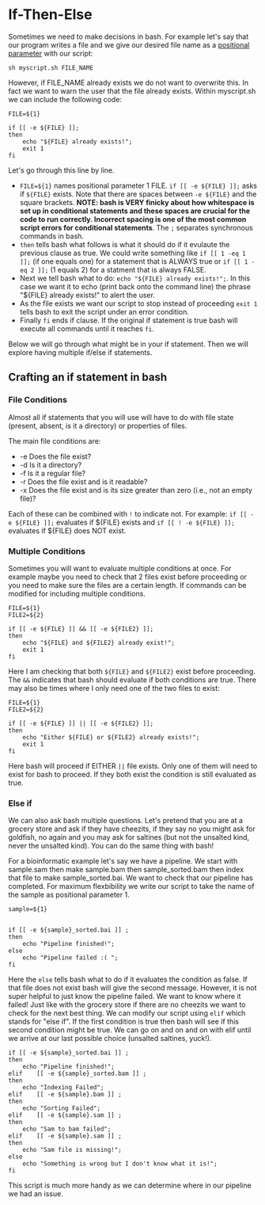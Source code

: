 
# If-Then-Else


Sometimes we need to make decisions in bash.  For example let's say that our program writes a file and we give our desired file name as a [positional parameter](positional_params.md) with our script:

```
sh myscript.sh FILE_NAME
```

However, if FILE_NAME already exists we do not want to overwrite this. In fact we want to warn the user that the file already exists. Within myscript.sh we can include the following code:

```
FILE=${1}

if [[ -e ${FILE} ]]; 
then
	echo "${FILE} already exists!"; 
	exit 1
fi
```

Let's go through this line by line. 

* `FILE=${1}` names positional parameter 1 FILE. `if [[ -e ${FILE} ]];` asks if `${FILE}` exists. Note that there are spaces between `-e ${FILE}` and the square brackets. **NOTE: bash is VERY finicky about how whitespace is set up in conditional statements and these spaces are crucial for the code to run correctly. Incorrect spacing is one of the most common script errors for conditional statements**. The `;` separates synchronous commands in bash. 
* `then` tells bash what follows is what it should do if it evulaute the previous clause as true. We could write something like `if [[ 1 -eq 1 ]];` (if one equals one) for a statement that is ALWAYS true or `if [[ 1 -eq 2 ]];` (1 equals 2) for a statment that is always FALSE.
* Next we tell bash what to do: `echo "${FILE} already exists!";`. In this case we want it to echo (print back onto the command line) the phrase "${FILE} already exists!" to alert the user.
* As the file exists we want our script to stop instead of proceeding `exit 1` tells bash to exit the script under an error condition. 
* Finally `fi` ends if clause. If the original if statement is true bash will execute all commands until it reaches `fi`.

Below we will go through what might be in your if statement. Then we will explore having multiple if/else if statements.

## Crafting an if statement in bash

### File Conditions
Almost all if statements that you will use will have to do with file state (present, absent, is it a directory) or properties of files.

The main file conditions are:

* -e Does the file exist?
* -d Is it a directory?
* -f Is it a regular file?
* -r Does the file exist and is it readable?
* -x Does the file exist and is its size greater than zero (i.e., not an empty file)?

Each of these can be combined with `!` to indicate not. For example: `if [[ -e ${FILE} ]];` evaluates if ${FILE} exists and `if [[ ! -e ${FILE} ]];` evaluates if ${FILE} does NOT exist.

### Multiple Conditions

Sometimes you will want to evaluate multiple conditions at once. For example maybe you need to check that 2 files exist before proceeding or you need to make sure the files are a certain length. If commands can be modified for including multiple conditions.

```
FILE=${1}
FILE2=${2}

if [[ -e ${FILE} ]] && [[ -e ${FILE2} ]]; 
then
	echo "${FILE} and ${FILE2} already exist!"; 
	exit 1
fi
```

Here I am checking that both `${FILE}` and `${FILE2}` exist before proceeding. The `&&` indicates that bash should evaluate if both conditions are true. There may also be times where I only need one of the two files to exist:


```
FILE=${1}
FILE2=${2}

if [[ -e ${FILE} ]] || [[ -e ${FILE2} ]]; 
then
	echo "Either ${FILE} or ${FILE2} already exists!"; 
	exit 1
fi
```

Here bash will proceed if EITHER `||` file exists. Only one of them will need to exist for bash to proceed. If they both exist the condition is still evaluated as true.

### Else if

We can also ask bash multiple questions. Let's pretend that you are at a grocery store and ask if they have cheezits, if they say no you might ask for goldfish, no again and you may ask for saltines (but not the unsalted kind, never the unsalted kind). You can do the same thing with bash!

For a bioinformatic example let's say we have a pipeline. We start with sample.sam then make sample.bam then sample_sorted.bam then index that file to make sample_sorted.bai. We want to check that our pipeline has completed. For maximum flexbibility we write our script to take the name of the sample as positional parameter 1.

```
sample=${1}


if [[ -e ${sample}_sorted.bai ]] ; 
then
	echo "Pipeline finished!";
else	
	echo "Pipeline failed :( ";
fi
```

Here the `else` tells bash what to do if it evaluates the condition as false. If that file does not exist bash will give the second message.
However, it is not super helpful to just know the pipeline failed. We want to know where it failed! Just like with the grocery store if there are no cheezits we want to check for the next best thing. We can modify our script using `elif` which stands for "else if". If the first condition is true then bash will see if this second condition might be true. We can go on and on and on with elif until we arrive at our last possible choice (unsalted saltines, yuck!).

```
if [[ -e ${sample}_sorted.bai ]] ; 
then
	echo "Pipeline finished!";
elif 	[[ -e ${sample}_sorted.bam ]] ; 
then
	echo "Indexing Failed";
elif 	[[ -e ${sample}.bam ]] ; 
then
	echo "Sorting Failed";
elif 	[[ -e ${sample}.sam ]] ; 
then
	echo "Sam to bam failed";
elif 	[[ -e ${sample}.sam ]] ; 
then
	echo "Sam file is missing!";
else
	echo "Something is wrong but I don't know what it is!";
fi
```

This script is much more handy as we can determine where in our pipeline we had an issue.

